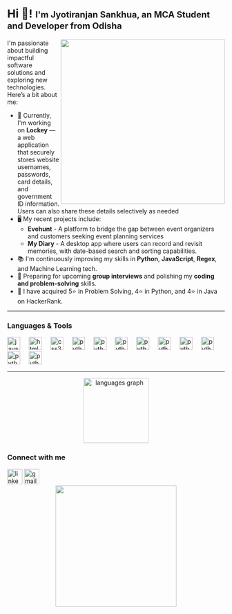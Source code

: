 
<h1 align="left">
  <div align="center" style="font-size:26; display:inline;">Hi 👋!</div> 
  <span style="font-size:20px;">I'm Jyotiranjan Sankhua, an MCA Student and Developer from Odisha</span>
</h1>
  <img align="right" src="https://media.giphy.com/media/bGgsc5mWoryfgKBx1u/giphy.gif" width="380" height="380" />

I'm passionate about building impactful software solutions and exploring new technologies. Here’s a bit about me:

- 🌱 Currently, I'm working on **Lockey** — a web application that securely stores website usernames, passwords, card details, and government ID information. Users can also share these details selectively as needed
- 🖥️ My recent projects include:
  - **Evehunt** - A platform to bridge the gap between event organizers and customers seeking event planning
services
  - **My Diary** - A desktop app where users can record and revisit memories, with date-based search and sorting capabilities.
- 📚 I'm continuously improving my skills in **Python**, **JavaScript**, **Regex**, and Machine Learning tech.
- 🎯 Preparing for upcoming **group interviews** and polishing my **coding and problem-solving** skills.
- 🌟 I have acquired 5⭐ in Problem Solving, 4⭐ in Python, and 4⭐ in Java on HackerRank.


---



### Languages & Tools

<div align="left">
  <img src="https://cdn.jsdelivr.net/gh/devicons/devicon/icons/javascript/javascript-original.svg" height="30" alt="javascript logo"  />
  <img width="12" />
  <!-- <img src="https://cdn.jsdelivr.net/gh/devicons/devicon/icons/typescript/typescript-original.svg" height="30" alt="typescript logo"  />
  <img width="12" />
  -->
  <!-- <img src="https://cdn.jsdelivr.net/gh/devicons/devicon/icons/react/react-original.svg" height="30" alt="react logo"  />
  <img width="12" />
  -->
  <img src="https://cdn.jsdelivr.net/gh/devicons/devicon/icons/html5/html5-original.svg" height="30" alt="html5 logo"  />
  <img width="12" />
  <img src="https://cdn.jsdelivr.net/gh/devicons/devicon/icons/css3/css3-original.svg" height="30" alt="css3 logo"  />
  <img width="12" />
  <img src="https://cdn.jsdelivr.net/gh/devicons/devicon/icons/python/python-original.svg" height="30" alt="python logo"  />
  <img width="12" />
  <img src="https://cdn.jsdelivr.net/gh/devicons/devicon/icons/pandas/pandas-original.svg" height="30" alt="python logo"  />
  <img width="12" />
  <img src="https://cdn.jsdelivr.net/gh/devicons/devicon/icons/tensorflow/tensorflow-original.svg" height="30" alt="python logo"  />
  <img width="12" />
  <img src="https://cdn.jsdelivr.net/gh/devicons/devicon/icons/keras/keras-original.svg" height="30" alt="python logo"  />
  <img width="12" />
  <img src="https://cdn.jsdelivr.net/gh/devicons/devicon/icons/mysql/mysql-original.svg" height="30" alt="python logo"  />
  <img width="12" />
  <img src="https://cdn.jsdelivr.net/gh/devicons/devicon/icons/numpy/numpy-original.svg" height="30" alt="python logo"  />
  <img width="12" />
  <img src="https://cdn.jsdelivr.net/gh/devicons/devicon/icons/scikitlearn/scikitlearn-original.svg" height="30" alt="python logo"  />
  <img width="12" />
  <img src="https://cdn.jsdelivr.net/gh/devicons/devicon/icons/flask/flask-original.svg" height="30" alt="python logo"  />
  <img width="12" />
  <img src="https://cdn.jsdelivr.net/gh/devicons/devicon/icons/django/django-plain.svg" height="30" alt="python logo"  />
  <img width="12" />
  <!-- <img src="https://cdn.jsdelivr.net/gh/devicons/devicon/icons/csharp/csharp-original.svg" height="30" alt="csharp logo"  />
    -->
</div>

---
<div align="center">
 <!-- 
  <img src="https://github-readme-stats.vercel.app/api?username=jnscdndn&hide_title=false&hide_rank=false&show_icons=true&include_all_commits=true&count_private=true&disable_animations=false&theme=dracula&locale=en&hide_border=false" height="150" alt="stats graph"  />
  -->
  <img src="https://github-readme-stats.vercel.app/api/top-langs?username=jnscdndn&locale=en&hide_title=false&layout=compact&card_width=600&langs_count=8&theme=dracula&hide_border=false" height="150" alt="languages graph"  />
</div>

### Connect with me

<div align="left">
  <a href="https://www.linkedin.com/in/jyotiranjan-sankhua"> <img src="https://img.shields.io/static/v1?message=LinkedIn&logo=linkedin&label=&color=0077B5&logoColor=white&labelColor=&style=for-the-badge" height="35" alt="linkedin logo"  /></a>
  <a href="jyoti.sankhua@gmail.com"><img src="https://img.shields.io/static/v1?message=Gmail&logo=gmail&label=&color=D14836&logoColor=white&labelColor=&style=for-the-badge" height="35" alt="gmail logo"  /></a>
 
</div>
<div align='center'>
<img  src="https://media.giphy.com/media/HscDLzkO8EOTmgkhQP/giphy.gif" width="280" height="280" />
</div>
<!--
<br clear="both">
<img src="https://raw.githubusercontent.com/maurodesouza/maurodesouza/output/snake.svg" alt="Snake animation" />
-->

